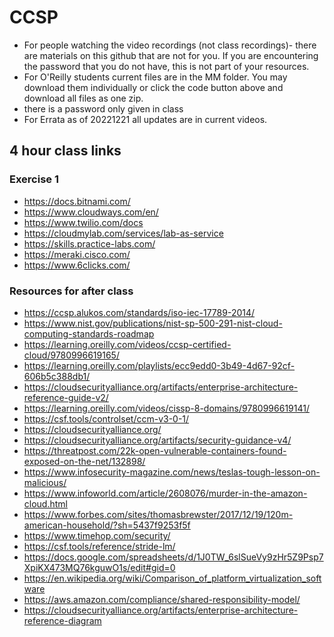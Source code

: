 # CCSP
* For people watching the video recordings (not class recordings)- there are materials on this github that are not for you. If you are encountering the password that you do not have, this is not part of your resources.
* For O'Reilly students current files are in the MM folder. You may download them individually or click the code button above and download all files as one zip.
* there is a password only given in class
* For Errata as of 20221221 all updates are in current videos.
## 4 hour class links
### Exercise 1
* https://docs.bitnami.com/
* https://www.cloudways.com/en/
* https://www.twilio.com/docs
* https://cloudmylab.com/services/lab-as-service
* https://skills.practice-labs.com/
* https://meraki.cisco.com/
* https://www.6clicks.com/
### Resources for after class
* https://ccsp.alukos.com/standards/iso-iec-17789-2014/
* https://www.nist.gov/publications/nist-sp-500-291-nist-cloud-computing-standards-roadmap
* https://learning.oreilly.com/videos/ccsp-certified-cloud/9780996619165/
* https://learning.oreilly.com/playlists/ecc9edd0-3b49-4d67-92cf-606b5c388db1/
* https://cloudsecurityalliance.org/artifacts/enterprise-architecture-reference-guide-v2/
* https://learning.oreilly.com/videos/cissp-8-domains/9780996619141/
* https://csf.tools/controlset/ccm-v3-0-1/
* https://cloudsecurityalliance.org/
* https://cloudsecurityalliance.org/artifacts/security-guidance-v4/
* https://threatpost.com/22k-open-vulnerable-containers-found-exposed-on-the-net/132898/
* https://www.infosecurity-magazine.com/news/teslas-tough-lesson-on-malicious/
* https://www.infoworld.com/article/2608076/murder-in-the-amazon-cloud.html
* https://www.forbes.com/sites/thomasbrewster/2017/12/19/120m-american-household/?sh=5437f9253f5f
* https://www.timehop.com/security/
* https://csf.tools/reference/stride-lm/
* https://docs.google.com/spreadsheets/d/1J0TW_6slSueVy9zHr5Z9Psp7XpiKX473MQ76kguwO1s/edit#gid=0
* https://en.wikipedia.org/wiki/Comparison_of_platform_virtualization_software
* https://aws.amazon.com/compliance/shared-responsibility-model/
* https://cloudsecurityalliance.org/artifacts/enterprise-architecture-reference-diagram
